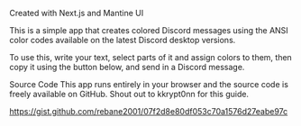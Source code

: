 Created with Next.js and Mantine UI

This is a simple app that creates colored Discord messages using the ANSI color codes available on the latest Discord desktop versions.

To use this, write your text, select parts of it and assign colors to them, then copy it using the button below, and send in a Discord message.

Source Code
This app runs entirely in your browser and the source code is freely available on GitHub. Shout out to kkrypt0nn for this guide.

https://gist.github.com/rebane2001/07f2d8e80df053c70a1576d27eabe97c
